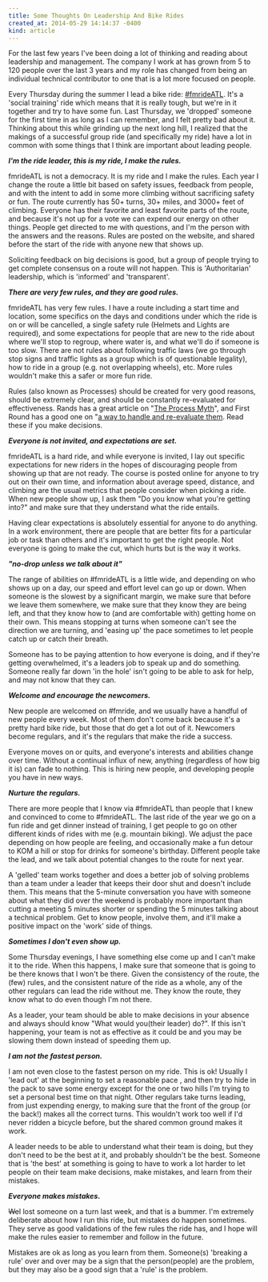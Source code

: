 ```yaml
---
title: Some Thoughts On Leadership And Bike Rides
created_at: 2014-05-29 14:14:37 -0400
kind: article
---
```

For the last few years I've been doing a lot of thinking and reading about leadership and management.  The company I work at has grown from 5 to 120 people over the last 3 years and my role has changed from being an individual technical contributor  to one that is a lot more focused on people.

Every Thursday during the summer I lead a bike ride: <a href="http://www.fastermustache.org/rides/fmrideatl/">#fmrideATL</a>.  It's a 'social training' ride which means that it is really tough, but we're in it together and try to have some fun.  Last Thursday, we 'dropped' someone for the first time in as long as I can remember, and I felt pretty bad about it.  Thinking about this while grinding up the next long hill, I realized that the makings of a successful group ride (and specifically my ride) have a lot in common with some things that I think are important about leading people.

<em><b>I'm the ride leader, this is my ride, I make the rules.</b></em>

fmrideATL is not a democracy. It is my ride and I make the rules. Each year I change the route a little bit based on safety issues, feedback from people, and with the intent to add in some more climbing without sacrificing safety or fun.  The route currently has 50+ turns, 30+ miles, and 3000+ feet of climbing. Everyone has their favorite and least favorite parts of the route, and because it's not up for a vote we can expend our energy on other things. People get directed to me with questions, and I'm the person with the answers and the reasons. Rules are posted on the website, and shared before the start of the ride with anyone new that shows up.

Soliciting feedback on big decisions is good, but a group of people trying to get complete consensus on a route will not happen. This is 'Authoritarian' leadership, which is 'informed' and 'transparent'.

<em><b>There are very few rules, and they are good rules.</b></em>

fmrideATL has very few rules.  I have a route including a start time and location, some specifics on the days and conditions under which the ride is on or will be cancelled, a single safety rule (Helmets and Lights are required), and some expectations for people that are new to the ride about where we'll stop to regroup, where water is, and what we'll do if someone is too slow. There are not rules about following traffic laws (we go through stop signs and traffic lights as a group which is of questionable legality), how to ride in a group (e.g. not overlapping wheels), etc. More rules wouldn't make this a safer or more fun ride.

Rules (also known as Processes)  should be created for very good reasons, should be extremely clear, and should be constantly re-evaluated for effectiveness.  Rands has a great article on "<a href="http://randsinrepose.com/archives/the-process-myth/">The Process Myth</a>", and First Round has a good one on "<a href="http://firstround.com/article/Process-is-Being-Told-What-to-Do-By-Someone-Who-Has-Less-Information-than-You">a way to handle and re-evaluate them</a>. Read these if you make decisions.

<em><b>Everyone is not invited,  and expectations are set.</b></em>

fmrideATL is a hard ride, and while everyone is invited, I lay out specific expectations for new riders in the hopes of discouraging people from showing up that are not ready.  The course is posted online for anyone to try out on their own time, and information about average speed, distance, and climbing are the usual metrics that people consider when picking a ride. When new people show up, I ask them "Do you know what you're getting into?" and make sure that they understand what the ride entails.

Having clear expectations is absolutely essential for anyone to do anything.  In a work environment, there are people that are better fits for a particular job or task than others and it's important to get the right people. Not everyone is going to make the cut, which hurts but is the way it works.

<em><b>"no-drop unless we talk about it"</b></em>

The range of abilities on #fmrideATL is a little wide, and depending on who shows up on a day, our speed and effort level can go up or down. When someone is the slowest by a significant margin, we make sure that before we leave them somewhere, we make sure that they know they are being left, and that they know how to (and are comfortable with) getting home on their own. This means stopping at turns when someone can't see the direction we are turning, and 'easing up' the pace sometimes to let people catch up or catch their breath.

Someone has to be paying attention to how everyone is doing, and if they're getting overwhelmed, it's a leaders job to speak up and do something. Someone  really far down 'in the hole' isn't going to be able to ask for help, and may not know that they can.

<em><b>Welcome and encourage the newcomers.</b></em>

New people are welcomed on #fmride, and we usually have a handful of new people every week. Most of them don't come back because it's a pretty hard bike ride, but those that do get a lot out of it. Newcomers become regulars, and it's the regulars that make the ride a success.

Everyone moves on or quits, and everyone's interests and abilities change over time. Without a continual influx of new, anything (regardless of how big it is) can fade to nothing.  This is hiring new people, and developing people you have in new ways.

<em><b>Nurture the regulars.</b></em>

There are more people that I know via #fmrideATL than people that I knew and convinced to come to #fmrideATL.  The last ride of the year we go on a fun ride and get dinner instead of training, I get people to go on other different kinds of rides with me (e.g. mountain biking). We adjust the pace depending on how people are feeling, and occasionally make a fun detour to KOM a hill or stop for drinks for someone's birthday. Different people take the lead, and we talk about potential changes to the route for next year.

A 'gelled' team works together and does a better job of solving problems than a team under a leader that keeps their door shut and doesn't include them. This means that the 5-minute conversation you have with someone about what they did over the weekend is probably more important than cutting a meeting 5 minutes shorter or spending the 5 minutes talking about a technical problem.  Get to know people, involve them, and it'll make a positive impact on the 'work' side of things.

<em><b>Sometimes I don't even show up.</b></em>

Some Thursday evenings, I have something else come up and I can't make it to the ride. When this happens, I make sure that someone that is going to be there knows that I won't be there.  Given the consistency of the route, the (few) rules, and the consistent nature of the ride as a whole, any of the other regulars can lead the ride without me.  They know the route, they know what to do even though I'm not there.

As a leader, your team should be able to make decisions in your absence and always should know "What would you(their leader) do?".   If this isn't happening, your team is not as effective as it could be and you may be slowing them down instead of speeding them up.

<em><b>I am _not_ the fastest person.</b></em>

I am not even close to the fastest person on my ride.  This is ok! Usually I 'lead out' at the beginning to set a reasonable pace , and then try to hide in the pack to save some energy except for the one or two hills I'm trying to set a personal best time on that night. Other regulars take turns leading, from just expending energy, to making sure that the front of the group (or the back!) makes all the correct turns.  This wouldn't work too well if I'd never ridden a bicycle before, but the shared common ground makes it work.

A leader needs to be able to understand what their team is doing, but they don't need to be the best at it, and probably shouldn't be the best.  Someone that is 'the best' at something is going to have to work a lot harder to let people on their team make decisions, make mistakes, and learn from their mistakes.

<em><b>Everyone makes mistakes.</b></em>

<strike>We</strike>I lost someone on a turn last week, and that is a bummer.  I'm extremely deliberate about how I run this ride, but mistakes do happen sometimes. They serve as good validations of the few rules the ride has, and I hope will make the rules easier to remember and follow in the future.

Mistakes are ok as long as you learn from them. Someone(s) 'breaking a rule' over and over may be a sign that the person(people) are the problem, but they may also be a good sign that a 'rule' is the problem.
